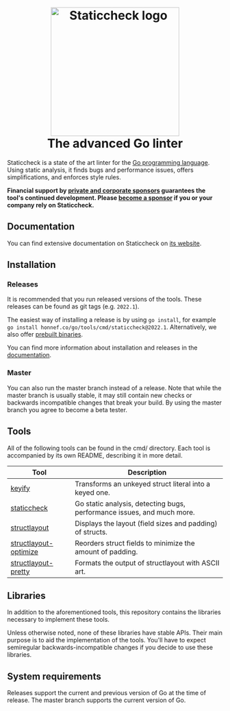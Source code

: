 <div align="center">
	<h1><img alt="Staticcheck logo" src="/images/logo.svg" height="300" /><br />
		The advanced Go linter
	</h1>
</div>

Staticcheck is a state of the art linter for the [Go programming
language](https://go.dev/). Using static analysis, it finds bugs and performance issues,
offers simplifications, and enforces style rules.

**Financial support by [private and corporate sponsors](http://staticcheck.io/sponsors) guarantees the tool's continued development.
Please [become a sponsor](https://github.com/users/dominikh/sponsorship) if you or your company rely on Staticcheck.**


## Documentation

You can find extensive documentation on Staticcheck on [its website](https://staticcheck.io/docs/).

## Installation

### Releases

It is recommended that you run released versions of the tools.
These releases can be found as git tags (e.g. `2022.1`).

The easiest way of installing a release is by using `go install`, for example `go install honnef.co/go/tools/cmd/staticcheck@2022.1`.
Alternatively, we also offer [prebuilt binaries](https://github.com/dominikh/go-tools/releases).

You can find more information about installation and releases in the [documentation](https://staticcheck.io/docs/getting-started/).

### Master

You can also run the master branch instead of a release. Note that
while the master branch is usually stable, it may still contain new
checks or backwards incompatible changes that break your build. By
using the master branch you agree to become a beta tester.

## Tools

All of the following tools can be found in the cmd/ directory. Each
tool is accompanied by its own README, describing it in more detail.

| Tool                                               | Description                                                             |
|----------------------------------------------------|-------------------------------------------------------------------------|
| [keyify](cmd/keyify/)                              | Transforms an unkeyed struct literal into a keyed one.                  |
| [staticcheck](cmd/staticcheck/)                    | Go static analysis, detecting bugs, performance issues, and much more. |
| [structlayout](cmd/structlayout/)                  | Displays the layout (field sizes and padding) of structs.               |
| [structlayout-optimize](cmd/structlayout-optimize) | Reorders struct fields to minimize the amount of padding.               |
| [structlayout-pretty](cmd/structlayout-pretty)     | Formats the output of structlayout with ASCII art.                      |

## Libraries

In addition to the aforementioned tools, this repository contains the
libraries necessary to implement these tools.

Unless otherwise noted, none of these libraries have stable APIs.
Their main purpose is to aid the implementation of the tools.
You'll have to expect semiregular backwards-incompatible changes if you decide to use these libraries.

## System requirements

Releases support the current and previous version of Go at the time of release.
The master branch supports the current version of Go.
